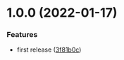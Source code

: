 # 1.0.0 (2022-01-17)


### Features

* first release ([3f81b0c](https://github.com/de-it-krachten/ansible-role-mariadb/commit/3f81b0c531acee0eb06b2910286a051dce634e57))
